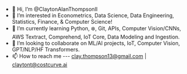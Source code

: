- 👋 Hi, I’m @ClaytonAlanThompsonII
- 👀 I’m interested in Econometrics, Data Science, Data Engineering, Statistics, Finance, & Computer Science!
- 🌱 I’m currently learning Python, ❄️, Git, APIs, Computer Vision/CNNs, AWS Textract, Comprehend, IoT Core, Data Modeling and Ingestion. 
- 💞️ I’m looking to collaborate on ML/AI projects, IoT, Computer Vision, GPT/NLP/HF Transformers.  
- 📫 How to reach me --- clay.thompson13@gmail.com | claytont@costcurve.ai

<!---
ClaytonAllenThompsonII/ClaytonAllenThompsonII is a ✨ special ✨ repository because its `README.md` (this file) appears on your GitHub profile.
You can click the Preview link to take a look at your changes.
--->
